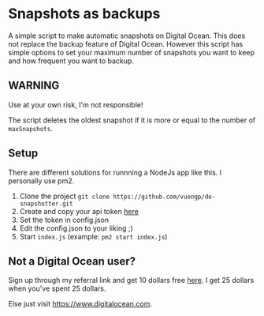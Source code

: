 # Snapshots as backups
A simple script to make automatic snapshots on Digital Ocean. This does not replace the backup feature of Digital Ocean. However this script has simple options to set your maximum number of snapshots you want to keep and how frequent you want to backup.

## WARNING
Use at your own risk, I'm not responsible!

The script deletes the oldest snapshot if it is more or equal to the number of `maxSnapshots`.

## Setup
There are different solutions for runnning a NodeJs app like this. I personally use pm2.

1. Clone the project `git clone https://github.com/vuongp/do-snapshotter.git`
2. Create and copy your api token [here](https://cloud.digitalocean.com/settings/api/tokens)
3. Set the token in config.json
4. Edit the config.json to your liking ;)
5. Start `index.js` (example: `pm2 start index.js`)

## Not a Digital Ocean user?
Sign up through my referral link and get 10 dollars free [here](https://m.do.co/c/ad6e12bc4a13). I get 25 dollars when you've spent 25 dollars.

Else just visit https://www.digitalocean.com.
